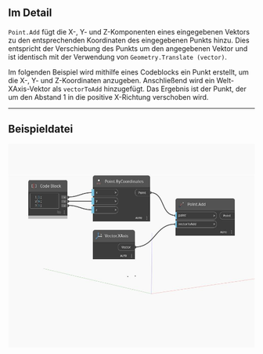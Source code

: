 ## Im Detail
`Point.Add` fügt die X-, Y- und Z-Komponenten eines eingegebenen Vektors zu den entsprechenden Koordinaten des eingegebenen Punkts hinzu. Dies entspricht der Verschiebung des Punkts um den angegebenen Vektor und ist identisch mit der Verwendung von `Geometry.Translate (vector)`.

Im folgenden Beispiel wird mithilfe eines Codeblocks ein Punkt erstellt, um die X-, Y- und Z-Koordinaten anzugeben. Anschließend wird ein Welt-XAxis-Vektor als `vectorToAdd` hinzugefügt. Das Ergebnis ist der Punkt, der um den Abstand 1 in die positive X-Richtung verschoben wird.

___
## Beispieldatei

![Add](./Autodesk.DesignScript.Geometry.Point.Add_img.jpg)

